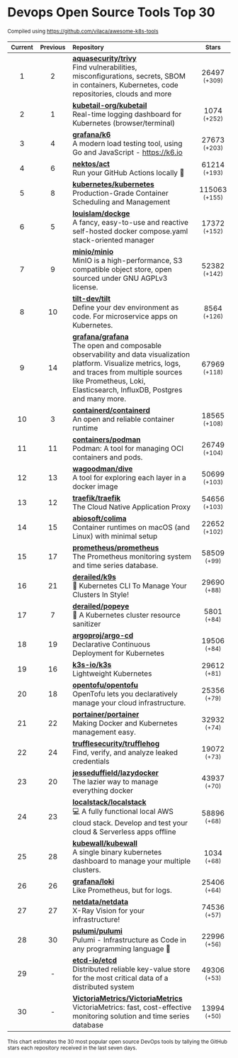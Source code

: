 # Devops Open Source Tools Top 30
<sup>Compiled using https://github.com/vilaca/awesome-k8s-tools</sup>
<div align="center">

|<sub>Current</sub>|<sub>Previous</sub>|<sub>Repository</sub>|<sub>Stars</sub>|
|:---:|:---:|:---|:---:|
|1|2|[**aquasecurity/trivy**](https://github.com/aquasecurity/trivy)<br/>Find vulnerabilities, misconfigurations, secrets, SBOM in containers, Kubernetes, code repositories, clouds and more|26497 <sup>(+309)</sup>|
|2|1|[**kubetail-org/kubetail**](https://github.com/kubetail-org/kubetail)<br/>Real-time logging dashboard for Kubernetes (browser/terminal)|1074 <sup>(+252)</sup>|
|3|4|[**grafana/k6**](https://github.com/grafana/k6)<br/>A modern load testing tool, using Go and JavaScript - https://k6.io|27673 <sup>(+203)</sup>|
|4|6|[**nektos/act**](https://github.com/nektos/act)<br/>Run your GitHub Actions locally 🚀|61214 <sup>(+193)</sup>|
|5|8|[**kubernetes/kubernetes**](https://github.com/kubernetes/kubernetes)<br/>Production-Grade Container Scheduling and Management|115063 <sup>(+155)</sup>|
|6|5|[**louislam/dockge**](https://github.com/louislam/dockge)<br/>A fancy, easy-to-use and reactive self-hosted docker compose.yaml stack-oriented manager|17372 <sup>(+152)</sup>|
|7|9|[**minio/minio**](https://github.com/minio/minio)<br/>MinIO is a high-performance, S3 compatible object store, open sourced under GNU AGPLv3 license.|52382 <sup>(+142)</sup>|
|8|10|[**tilt-dev/tilt**](https://github.com/tilt-dev/tilt)<br/>Define your dev environment as code. For microservice apps on Kubernetes.|8564 <sup>(+126)</sup>|
|9|14|[**grafana/grafana**](https://github.com/grafana/grafana)<br/>The open and composable observability and data visualization platform. Visualize metrics, logs, and traces from multiple sources like Prometheus, Loki, Elasticsearch, InfluxDB, Postgres and many more. |67969 <sup>(+118)</sup>|
|10|3|[**containerd/containerd**](https://github.com/containerd/containerd)<br/>An open and reliable container runtime|18565 <sup>(+108)</sup>|
|11|11|[**containers/podman**](https://github.com/containers/podman)<br/>Podman: A tool for managing OCI containers and pods.|26749 <sup>(+104)</sup>|
|12|13|[**wagoodman/dive**](https://github.com/wagoodman/dive)<br/>A tool for exploring each layer in a docker image|50699 <sup>(+103)</sup>|
|13|12|[**traefik/traefik**](https://github.com/traefik/traefik)<br/>The Cloud Native Application Proxy|54656 <sup>(+103)</sup>|
|14|15|[**abiosoft/colima**](https://github.com/abiosoft/colima)<br/>Container runtimes on macOS (and Linux) with minimal setup|22652 <sup>(+102)</sup>|
|15|17|[**prometheus/prometheus**](https://github.com/prometheus/prometheus)<br/>The Prometheus monitoring system and time series database.|58509 <sup>(+99)</sup>|
|16|21|[**derailed/k9s**](https://github.com/derailed/k9s)<br/>🐶 Kubernetes CLI To Manage Your Clusters In Style!|29690 <sup>(+88)</sup>|
|17|7|[**derailed/popeye**](https://github.com/derailed/popeye)<br/>👀 A Kubernetes cluster resource sanitizer|5801 <sup>(+84)</sup>|
|18|19|[**argoproj/argo-cd**](https://github.com/argoproj/argo-cd)<br/>Declarative Continuous Deployment for Kubernetes|19506 <sup>(+84)</sup>|
|19|16|[**k3s-io/k3s**](https://github.com/k3s-io/k3s)<br/>Lightweight Kubernetes|29612 <sup>(+81)</sup>|
|20|18|[**opentofu/opentofu**](https://github.com/opentofu/opentofu)<br/>OpenTofu lets you declaratively manage your cloud infrastructure.|25356 <sup>(+79)</sup>|
|21|22|[**portainer/portainer**](https://github.com/portainer/portainer)<br/>Making Docker and Kubernetes management easy.|32932 <sup>(+74)</sup>|
|22|24|[**trufflesecurity/trufflehog**](https://github.com/trufflesecurity/trufflehog)<br/>Find, verify, and analyze leaked credentials|19072 <sup>(+73)</sup>|
|23|20|[**jesseduffield/lazydocker**](https://github.com/jesseduffield/lazydocker)<br/>The lazier way to manage everything docker|43937 <sup>(+70)</sup>|
|24|23|[**localstack/localstack**](https://github.com/localstack/localstack)<br/>💻 A fully functional local AWS cloud stack. Develop and test your cloud & Serverless apps offline|58896 <sup>(+68)</sup>|
|25|28|[**kubewall/kubewall**](https://github.com/kubewall/kubewall)<br/>A single binary kubernetes dashboard to manage your multiple clusters.|1034 <sup>(+68)</sup>|
|26|26|[**grafana/loki**](https://github.com/grafana/loki)<br/>Like Prometheus, but for logs.|25406 <sup>(+64)</sup>|
|27|27|[**netdata/netdata**](https://github.com/netdata/netdata)<br/>X-Ray Vision for your infrastructure!|74536 <sup>(+57)</sup>|
|28|30|[**pulumi/pulumi**](https://github.com/pulumi/pulumi)<br/>Pulumi - Infrastructure as Code in any programming language 🚀|22996 <sup>(+56)</sup>|
|29|-|[**etcd-io/etcd**](https://github.com/etcd-io/etcd)<br/>Distributed reliable key-value store for the most critical data of a distributed system|49306 <sup>(+53)</sup>|
|30|-|[**VictoriaMetrics/VictoriaMetrics**](https://github.com/VictoriaMetrics/VictoriaMetrics)<br/>VictoriaMetrics: fast, cost-effective monitoring solution and time series database|13994 <sup>(+50)</sup>|


</div>

<sub>This chart estimates the 30 most popular open source DevOps tools by tallying the GitHub stars each repository received in the last seven days.</sub>
